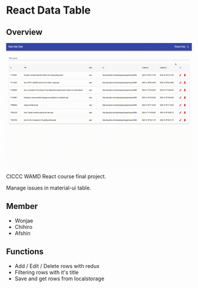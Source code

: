 # React Data Table


## Overview
![](overview.gif)

CICCC WAMD React course final project.

Manage issues in material-ui table.

## Member
- Wonjae
- Chihiro
- Afshin

## Functions
- Add / Edit / Delete rows with redux
- Filtering rows with it's title
- Save and get rows from localstorage

